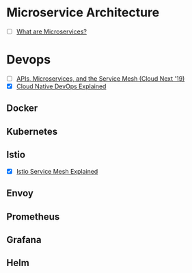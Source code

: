# Microservice Architecture
- [ ]  [What are Microservices?](https://www.youtube.com/watch?v=CdBtNQZH8a4)


# Devops
- [ ]  [APIs, Microservices, and the Service Mesh (Cloud Next '19)](https://www.youtube.com/watch?v=IblDMVwSSk4)
- [x]  [Cloud Native DevOps Explained](https://www.youtube.com/watch?v=FzERTm_j2wE)

## Docker

## Kubernetes

## Istio
- [x]  [Istio Service Mesh Explained](https://www.youtube.com/watch?v=6zDrLvpfCK4)

## Envoy

## Prometheus

## Grafana

## Helm

